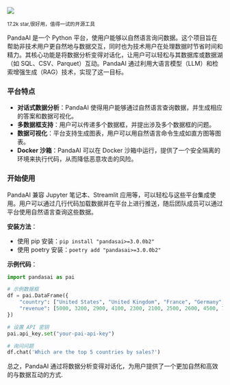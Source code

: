 <img src="/assets/image/250303-pandas-ai.png"/>

<small>17.2k star,很好用，值得一试的开源工具</small>


PandaAI 是一个 Python 平台，使用户能够以自然语言询问数据。这个项目旨在帮助非技术用户更自然地与数据交互，同时也为技术用户在处理数据时节省时间和精力。其核心功能是将数据分析变得对话化，让用户可以轻松与其数据库或数据湖（如 SQL、CSV、Parquet）互动。PandaAI 通过利用大语言模型（LLM）和检索增强生成（RAG）技术，实现了这一目标。

### 平台特点

- **对话式数据分析**：PandaAI 使得用户能够通过自然语言查询数据，并生成相应的答案和数据可视化。
- **多数据框支持**：用户可以传递多个数据框，并提出涉及多个数据框的问题。
- **数据可视化**：平台支持生成图表，用户可以用自然语言命令生成如直方图等图表。
- **Docker 沙箱**：PandaAI 可以在 Docker 沙箱中运行，提供了一个安全隔离的环境来执行代码，从而降低恶意攻击的风险。

### 开始使用

PandaAI 兼容 Jupyter 笔记本、Streamlit 应用等，可以轻松与这些平台集成使用。用户可以通过几行代码加载数据并在平台上进行推送，随后团队成员可以通过平台使用自然语言查询这些数据。

**安装方法**：
- 使用 pip 安装：`pip install "pandasai>=3.0.0b2"`
- 使用 poetry 安装：`poetry add "pandasai>=3.0.0b2"`

**示例代码**：

```python
import pandasai as pai

# 示例数据框
df = pai.DataFrame({
    "country": ["United States", "United Kingdom", "France", "Germany", "Italy", "Spain", "Canada", "Australia", "Japan", "China"],
    "revenue": [5000, 3200, 2900, 4100, 2300, 2100, 2500, 2600, 4500, 7000]
})

# 设置 API 密钥
pai.api_key.set("your-pai-api-key")

# 询问问题
df.chat('Which are the top 5 countries by sales?')
```

总之，PandaAI 通过将数据分析变得对话化，为用户提供了一个更加自然和高效的与数据互动的方式.

